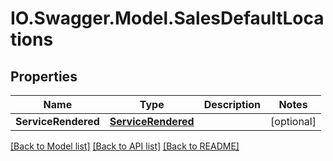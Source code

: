 # IO.Swagger.Model.SalesDefaultLocations
## Properties

Name | Type | Description | Notes
------------ | ------------- | ------------- | -------------
**ServiceRendered** | [**ServiceRendered**](ServiceRendered.md) |  | [optional] 

[[Back to Model list]](../README.md#documentation-for-models) [[Back to API list]](../README.md#documentation-for-api-endpoints) [[Back to README]](../README.md)

